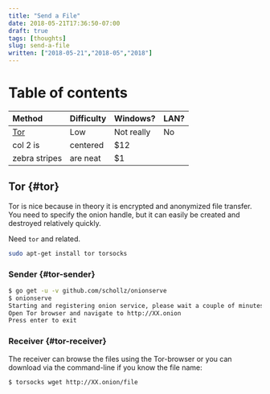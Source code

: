 ```yaml
---
title: "Send a File"
date: 2018-05-21T17:36:50-07:00
draft: true
tags: [thoughts]
slug: send-a-file
written: ["2018-05-21","2018-05","2018"]
---
```


# Table of contents

| Method        | Difficulty   | Windows?  | LAN? |
| :------------- |:-------------| :-----|:--------- |
| [Tor](#tor)     | Low | Not really | No 
| col 2 is      | centered      |   $12 | | 
| zebra stripes | are neat      |    $1 | | 

## Tor {#tor}

Tor is nice because in theory it is encrypted and anonymized file transfer. You need to specify the onion handle, but it can easily be created and destroyed relatively quickly.

Need `tor` and related.
```bash
sudo apt-get install tor torsocks
```

### Sender {#tor-sender}

```bash
$ go get -u -v github.com/schollz/onionserve
$ onionserve
Starting and registering onion service, please wait a couple of minutes...
Open Tor browser and navigate to http://XX.onion
Press enter to exit
```

### Receiver {#tor-receiver}

The receiver can browse the files using the Tor-browser or you can download via the command-line if you know the file name:

```bash
$ torsocks wget http://XX.onion/file 
```